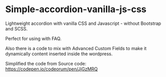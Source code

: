 # Simple-accordion-vanilla-js-css
Lightweight accordion with vanilla CSS and Javascript - without Bootstrap and SCSS. 

Perfect for using with FAQ.

Also there is a code to mix with Advanced Custom Fields to make it dynamically content inserted inside the wordpress.

Simplified the code from Source code: https://codepen.io/codeorum/pen/JjGzMRQ
